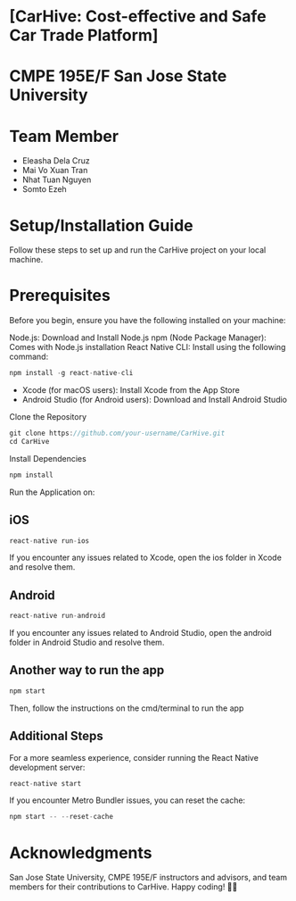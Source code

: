 # [CarHive: Cost-effective and Safe Car Trade Platform]

# CMPE 195E/F San Jose State University

# Team Member
- Eleasha Dela Cruz
- Mai Vo Xuan Tran
- Nhat Tuan Nguyen
- Somto Ezeh

# Setup/Installation Guide
Follow these steps to set up and run the CarHive project on your local machine.

# Prerequisites
Before you begin, ensure you have the following installed on your machine:

Node.js: Download and Install Node.js
npm (Node Package Manager): Comes with Node.js installation
React Native CLI: Install using the following command:

```javascript
npm install -g react-native-cli
```

- Xcode (for macOS users): Install Xcode from the App Store
- Android Studio (for Android users): Download and Install Android Studio

Clone the Repository
```javascript
git clone https://github.com/your-username/CarHive.git
cd CarHive
```

Install Dependencies
```javascript
npm install
```

Run the Application on:
## iOS
```javascript
react-native run-ios
```
If you encounter any issues related to Xcode, open the ios folder in Xcode and resolve them.

## Android
```javascript
react-native run-android
```
If you encounter any issues related to Android Studio, open the android folder in Android Studio and resolve them.

## Another way to run the app
```javascript
npm start
```
Then, follow the instructions on the cmd/terminal to run the app

## Additional Steps
For a more seamless experience, consider running the React Native development server:
```javascript
react-native start
```

If you encounter Metro Bundler issues, you can reset the cache:
```javascript
npm start -- --reset-cache
```

# Acknowledgments
San Jose State University, CMPE 195E/F instructors and advisors, and team members for their contributions to CarHive.
Happy coding! 🚗✨
